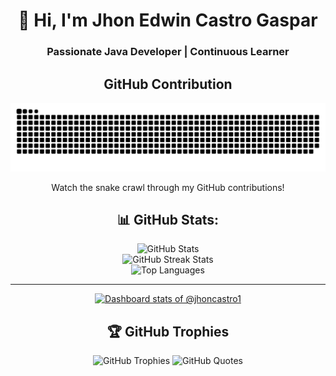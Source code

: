<div align="center">
  <h1>👋 Hi, I'm Jhon Edwin Castro Gaspar</h1>
  <h3>Passionate Java Developer | Continuous Learner</h3>
  
<div align="center">
  <h2>GitHub Contribution</h2>

  <!-- Picture Tag for Theme Support -->
  <picture>
    <source media="(prefers-color-scheme: dark)" srcset="https://raw.githubusercontent.com/platane/snk/output/github-contribution-grid-snake-dark.svg" />
    <source media="(prefers-color-scheme: light)" srcset="https://raw.githubusercontent.com/platane/snk/output/github-contribution-grid-snake.svg" />
    <img alt="GitHub Contribution Snake" src="https://raw.githubusercontent.com/platane/snk/output/github-contribution-grid-snake.svg" />
  </picture>
  
  <p>Watch the snake crawl through my GitHub contributions!</p>
</div>

  <!-- GitHub Stats Section -->
  <h2>📊 GitHub Stats:</h2>
  
  <!-- GitHub Stats Card -->
  <img src="https://github-readme-stats.vercel.app/api?username=jhoncastro1&theme=gruvbox&hide_border=false&include_all_commits=false&count_private=false" alt="GitHub Stats">
  <br>
  
  <!-- GitHub Streak Stats -->
  <img src="https://github-readme-streak-stats.herokuapp.com/?user=jhoncastro1&theme=gruvbox&hide_border=false" alt="GitHub Streak Stats">
  <br>
  
  <!-- Top Languages Card -->
  <img src="https://github-readme-stats.vercel.app/api/top-langs/?username=jhoncastro1&theme=gruvbox&hide_border=false&include_all_commits=false&count_private=false&layout=compact" alt="Top Languages">

  <hr>
  <a href="https://next.ossinsight.io/widgets/official/compose-user-dashboard-stats?user_id=119435307" target="_blank" style="display: block" align="center">
        <picture>
          <source media="(prefers-color-scheme: dark)" srcset="https://next.ossinsight.io/widgets/official/compose-user-dashboard-stats/thumbnail.png?user_id=119435307&image_size=auto&color_scheme=dark" width="771" height="auto">
          <img alt="Dashboard stats of @jhoncastro1" src="https://next.ossinsight.io/widgets/official/compose-user-dashboard-stats/thumbnail.png?user_id=119435307&image_size=auto&color_scheme=light" width="771" height="auto">
        </picture>
      </a>

  <!-- GitHub Trophies -->
  <h2>🏆 GitHub Trophies</h2>
  <img src="https://github-profile-trophy.vercel.app/?username=jhoncastro1&theme=radical&no-frame=false&no-bg=true&margin-w=4" alt="GitHub Trophies">

  <!-- GitHub Quotes -->
  <img src="https://quotes-github-readme.vercel.app/api?type=horizontal&theme=radical" alt="GitHub Quotes">
</div>
